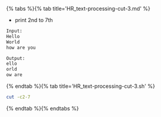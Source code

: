 {% tabs %}{% tab title='HR_text-processing-cut-3.md' %}

* print 2nd to 7th

```txt
Input:
Hello
World
how are you

Output:
ello
orld
ow are
```

{% endtab %}{% tab title='HR_text-processing-cut-3.sh' %}

```sh
cut -c2-7
```

{% endtab %}{% endtabs %}
